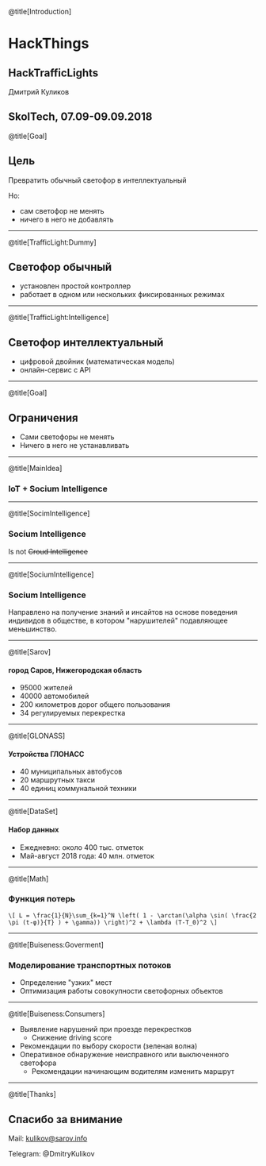 @title[Introduction]
# HackThings
## HackTrafficLights

Дмитрий Куликов

SkolTech, 07.09-09.09.2018
---
@title[Goal]

## Цель
Превратить обычный светофор в интеллектуальный

Но:
- сам светофор не менять
- ничего в него не добавлять
---
@title[TrafficLight:Dummy]
## Светофор обычный
- установлен простой контроллер
- работает в одном или нескольких фиксированных режимах  

---
@title[TrafficLight:Intelligence]
## Светофор интеллектуальный
- цифровой двойник (математическая модель)
- онлайн-сервис с API

---
@title[Goal]

## Ограничения
- Сами светофоры не менять
- Ничего в него не устанавливать

---
@title[MainIdea]

### IoT + Socium Intelligence

---
@title[SocimIntelligence]
### Socium Intelligence

Is not ~~Croud Intelligence~~

---
@title[SociumIntelligence]
### Socium Intelligence

Направлено на получение знаний и инсайтов на основе поведения
индивидов в обществе, в котором "нарушителей" подавляющее
меньшинство.

---
@title[Sarov]
#### город Саров, Нижегородская область
- 95000 жителей
- 40000 автомобилей
- 200 километров дорог общего пользования
- 34 регулируемых перекрестка

---
@title[GLONASS]
#### Устройства ГЛОНАСС
- 40 муниципальных автобусов
- 20 маршрутных такси
- 40 единиц коммунальной техники

---
@title[DataSet]
#### Набор данных
- Ежедневно: около 400 тыс. отметок
- Май-август 2018 года: 40 млн. отметок

---
@title[Math]

### Функция потерь
`\[
L = \frac{1}{N}\sum_{k=1}^N \left( 1 - \arctan(\alpha \sin( \frac{2 \pi (t-φ)}{T} ) + \gamma)) \right)^2 + \lambda (T-T_0)^2
\]`

---
@title[Buiseness:Goverment]

### Моделирование транспортных потоков
- Определение "узких" мест
- Оптимизация работы совокупности светофорных объектов

---
@title[Buiseness:Consumers]

- Выявление нарушений при проезде перекрестков
  - Снижение driving score
- Рекомендации по выбору скорости (зеленая волна)
- Оперативное обнаружение неисправного или выключенного светофора
  - Рекомендации начинающим водителям изменить маршрут

---
@title[Thanks]
## Спасибо за внимание

Mail: kulikov@sarov.info

Telegram: @DmitryKulikov
